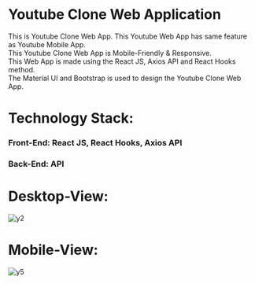 # Youtube Clone Web Application

This is Youtube Clone Web App. This Youtube Web App has same feature as Youtube Mobile App.<br/>
This Youtube Clone Web App is Mobile-Friendly & Responsive.<br/>
This Web App is made using the React JS, Axios API and React Hooks method.<br/>
The Material UI and Bootstrap is used to design the Youtube Clone Web App. <br/>


# Technology Stack:<br/>
### Front-End: React JS, React Hooks, Axios API  <br/>
### Back-End: API

# Desktop-View: <br/>
![y2](https://user-images.githubusercontent.com/75468692/128826405-6dbe508f-da78-4937-af69-96c146bec914.PNG)
<br/>
# Mobile-View: <br/> 
![y5](https://user-images.githubusercontent.com/75468692/128829730-98460dbd-3da9-4a99-a4c6-3f1d100e3652.png)



